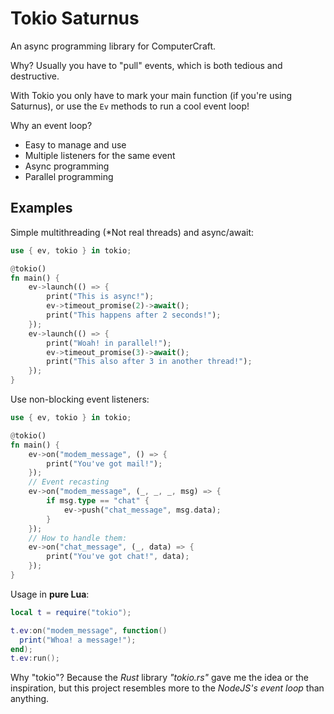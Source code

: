 # Tokio Saturnus

An async programming library for ComputerCraft.

Why? Usually you have to "pull" events, which is both
tedious and destructive.

With Tokio you only have to mark your main function (if
you're using Saturnus), or use the `Ev` methods to run
a cool event loop!

Why an event loop?

 - Easy to manage and use
 - Multiple listeners for the same event
 - Async programming
 - Parallel programming

## Examples

Simple multithreading (*Not real threads) and async/await:

```rs
use { ev, tokio } in tokio;

@tokio()
fn main() {
    ev->launch(() => {
        print("This is async!");
        ev->timeout_promise(2)->await();
        print("This happens after 2 seconds!");
    });
    ev->launch(() => {
        print("Woah! in parallel!");
        ev->timeout_promise(3)->await();
        print("This also after 3 in another thread!");
    });
}
```

Use non-blocking event listeners:

```rs
use { ev, tokio } in tokio;

@tokio()
fn main() {
    ev->on("modem_message", () => {
        print("You've got mail!");
    });
    // Event recasting
    ev->on("modem_message", (_, _, _, msg) => {
        if msg.type == "chat" {
            ev->push("chat_message", msg.data);
        }
    });
    // How to handle them:
    ev->on("chat_message", (_, data) => {
        print("You've got chat!", data);
    });
}
```

Usage in **pure Lua**:

```lua
local t = require("tokio");

t.ev:on("modem_message", function()
  print("Whoa! a message!");
end);
t.ev:run();
```


Why "tokio"? Because the _Rust_ library _"tokio.rs"_ gave
me the idea or the inspiration, but this project resembles
more to the _NodeJS's event loop_ than anything.

